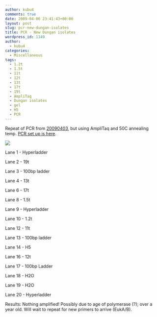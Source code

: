 ```yaml
---
author: kubu4
comments: true
date: 2009-04-06 23:41:43+00:00
layout: post
slug: pcr-new-dungan-isolates
title: PCR - New Dungan isolates
wordpress_id: 1149
author:
  - kubu4
categories:
  - Miscellaneous
tags:
  - 1.2t
  - 1.5t
  - 11t
  - 12t
  - 13t
  - 17t
  - 19t
  - AmpliTaq
  - Dungan isolates
  - gel
  - H5
  - PCR
---
```


Repeat of PCR from [20090403](/Sam%27s+Working+Notebook+Jan-May+2009#sjw20090403), but using AmpliTaq and 50C annealing temp. [PCR set up is here](https://eagle.fish.washington.edu/Arabidopsis/Notebook%20Workup%20Files/20090406-01.jpg).

![](https://eagle.fish.washington.edu/Arabidopsis/20090407.JPG)

Lane 1 - Hyperladder

Lane 2 - 19t

Lane 3 - 100bp ladder

Lane 4 - 13t

Lane 6 - 17t

Lane 8 - 1.5t

Lane 9 - Hyperladder

Lane 10 - 1.2t

Lane 12 - 11t

Lane 13 - 100bp ladder

Lane 14 - H5

Lane 16 - 12t

Lane 17 - 100bp Ladder

Lane 18 - H2O

Lane 19 - H2O

Lane 20 - Hyperladder

Results: Nothing amplified! Possibly due to age of polymerase (?); over a year old. Will wait to repeat for new primers to arrive (EukA/B).
